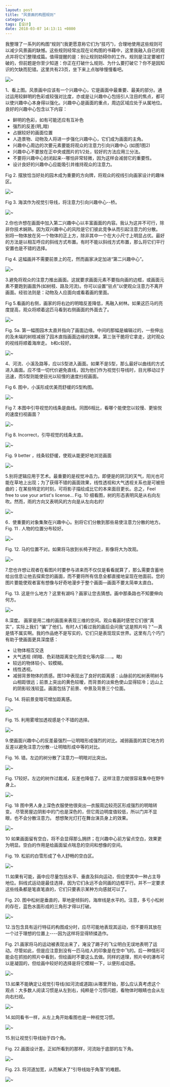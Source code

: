 ```yaml
---
layout: post
title: "风景画的构图规则"
category: 
tags: [设计]
date: 2018-03-07 14:13:11 +0800
---
```

我整理了一系列的构图“规则”(我更愿意称它们为“技巧”)，合理地使用这些规则可以减少风景画的缺憾。这些规则经常出现在论构图的书藉中，这里我融入自已的观点并将它们整理成篇。值得提醒的是：别让规则妨碍你的工作。规则是注定要被打破的，但前题是你至少知道：你正在打破什么规则、为什么要打破它？你不是因知识的欠缺而犯错。这里共有23页，坐下来上点咖啡慢慢看吧。

![~](/assets/72873_1102164683.jpg)

1、看上图。风景画中应该有一个兴趣中心，它是画面中最重要、最美的部分。通过运用较鲜明的色彩或较强对比度，亦或是让兴趣中心包括引人注目的焦点，都可以使兴趣中心本身得以强化。兴趣中心是画面的重点，周边区域应处于从属地位。良好的兴趣中心包含以下内容：
* 鲜明的色彩，如有可能还应有互补色
* 强烈的反差(明_暗)
* 占据较好的画面位置
* 人造景物、动物及人将进一步强化兴趣中心，它们成为画面的主角。
* 兴趣中心周边的次要元素要能将观众的注意力引向兴趣中心 (如图1图2)
* 兴趣中心不要放在正中央或图片的1/2处，较好的方法应用三分法。
* 不要将兴趣中心封闭起来--哪怕非常轻微，因为这样会减弱它的重要性。
* 设计良好的兴趣中心应能吸引并维持观众的注意力。

Fig 2. 摆放恰当好处的园木成为重要的方向牌，将观众的视线引向画家设计的趣味区。

![~](/assets/72873_1102165444.jpg)

Fig 3. 海滨作为视觉引导线，将注意力引向兴趣中心--桥。

![~](/assets/72873_1102165846.jpg)

2.你也许想在画面中加入第二兴趣中心以丰富画面的内容。我认为这并不可行，除非你技术娴熟。因为双兴趣中心的风险是它们彼此竞争从而引起注意力的分散。
  别将一物体放在另一个物体的正上方，除非其中一个在大小尺寸上明显占优。最好的方法是以相互呼应的斜线方式布置。有时不能以斜线方式布置，那么将它们平行安置也是不错的选择。

Fig 4. 这幅画并不需要前景上的花，然而画家决定加进“第二兴趣中心”。

![~](/assets/72873_1102166224.jpg)

3.避免将观众的注意力推出画面。这就要求画面元素不要指向画的边框，或画面元素不要跑到画面外(如树枝、路及河流)。你可以设置“驻点”以使观众注意力不离开画面。经验法则是：动物及人应面向或看着画的里面。

Fig 5.看画的右侧，画家的将右边的明暗反差降低，馬融入树林。如果这匹马的亮度提高，观众将顺着这匹马看到右侧画面的外面去了。

![~](/assets/72873_1102166836.jpg)

Fig. 5a. 
第一幅图园木太直并指向了画面边缘。中间的那幅是编辑过的，一些伸出的及未端的树枝减弱了园木直指画面边缘的效果。第三张干脆将它拿走，这时观众的视线将顺着海岸走。 
b和c较好。

![~](/assets/72873_1102167888.jpg) 

4、河流、小溪及路等，应以S型进入画面。如果不是S型，那么最好以曲线的方式进入画面。应不惜一切代价避免直线，因为他们作为视觉引导线时，目光移动过于迅速，而S型则能使目光以较慢的速度扫视画面。

Fig 6. 图中，小溪形成优美而舒缓的S型构图。

![~](/assets/72873_1102169277.jpg)

Fig 7. 本图中引导视觉的线条是曲线。同图6相比，看哪个能使您以较慢、更愉悦的速度扫视画面？

![~](/assets/72873_1102169409.jpg)

Fig 8. Incorrect，引导视觉的线条太直。

![~](/assets/72873_1102169554.jpg)

Fig. 9 better ，线条较舒缓，使观从能更好地浏览画面

![~](/assets/72873_1102169743.jpg)

5.别将逻辑应用于艺术。最重要的是视觉冲击力。即便是的阴沉的天气，阳光也可能在草地上出现；为了获得不错的画面效果，线性透视和大气透视关系也是可被扭曲的；在某些特定的时刻，可将影子描绘成比它的本来面目更长。总之，Feel free to use your artist's license…
Fig. 10 细看图，树的形态表明风是从右向左吹。然而，雨的方向又表明风的方向是从左向右的!

![~](/assets/72873_1102170166.jpg)

6．使重要的对象集聚在兴趣中心。别将它们分散到那些易使注意力分散的地方。
Fig. 11 . 人物的位置分布较好。

![~](/assets/72873_1102306649.jpg)

Fig. 12. 马的位置不对。如果将马放到长椅子附近，影像将大为改观。

![~](/assets/72873_1102306705.jpg)

7.您也许想让观者在看图片时要参与进来而不仅仅是看看就算了，那么需要含蓄地给出信息让他去探索您的画面，而不要将所有信息全都直接地呈现在他面前。您的图片要能使观者富有想像与好奇地漫步于整个画面—画面不要太简单太直白。

Fig. 13. 这是什么地方？这里有湖吗？画家让您去猜想。画中那条路也不知要伸向何方。

![~](/assets/72873_1102306780.jpg)

8.深度。 画家是用二维的画面来表现三维的空间。观众看画时感觉它们很“真实”，实际上我们 “骗”了他们。有时人们看过我的画后会问我“这是照片吗？”—真是情不属实啊。我的作品绝不是写实的，它们只是表现现实世界。这里有几个巧门有助于使画面更具深度感：
* 让物体相互交迭
* 大气透视 (明暗、色彩随距离变化而变化等内容……。略)
* 较远的物体较小、较模糊。
* 线性透视。
* 减弱背景物体的质感。图13中表现出了良好的距离感：山脉前的松树表明树与山相距很远；前景上突出的黄色较暧，而背景的淡紫色使山显得较冷；远山上的阴影较浅较蓝。画面包括了前景、中景及背景三个位面。

Fig. 14. 将前景变暗可增加距离感。

![~](/assets/72873_1102306864.jpg)

Fig. 15. 利用雾增加透视感是个不错的选择。

![~](/assets/72873_1102306903.jpg)

9.使画面兴趣中心的反差最强烈—让明暗形成强烈的对比。减弱画面的其它地方的反差以避免注意力分散--让明暗形成中等的对比。

Fig. 16. 错。左边的树分散了注意力—明暗对比突出。

![~](/assets/72873_1102307000.jpg)

Fig. 17较好。左边的树作过裁减，反差也降低了。这样注意力就很容易集中在野牛身上。

![~](/assets/84130_1102307326.jpg)

Fig. 18 图中男人身上深色衣服使他很突出—衣服周边较亮区形成强烈的明暗转变。 尽管房屋边阴影中的门也是深色的，但它周边明度值较低，所以门并不显眼，也不会分散注意力。 想想聚光灯打在舞台演员身上的效果。

![~](/assets/84130_1102307563.jpg)

10 如果画面留有空白，将不会显得那么拥挤；在兴趣中心前方留点空白，效果更为明显。空白的作用是给画面留点喘息的空间和想像的空间。

Fig. 19. 松前的白雪形成了令人舒畅的空白区。

![~](/assets/84130_1102307706.jpg)

11.如果有可能，画中应尽量包括水平、垂直及斜向运动，但应使其中一种占主导地位。斜线式运动是最佳选择，因为它们永远不会同画的边框平行。并不一定要求这些线条都是笔直笔直的，它们只要表示某种方向感就可以了。

Fig. 20. 图中松树是垂直的，草地是倾斜的，海岸线是水平的。注意，多亏小松树的存在，蓝色水面形成的三角形才得以打破。

![~](/assets/84130_1102324166.jpg)

12.当包含具有运行特征的构图成分时，应尽可能地表现其运动，但不要将其放在一个过于理想的位置上----因为这样将显得矫揉造作。

Fig. 21.画家将马的运动被表现出来了，淹没了踢子的飞尘明白无误地表明了运动。尽管如此，但是应注意到没有一匹马给人的印象是在空中飞的。后一种情形可能会在抓拍的照片中看到，但绘画时不要这么去做。同样的道理，照片中的瀑布可以是凝固的，但绘画中较好的选择是将它模糊一下，以便形成动感。

![~](/assets/84130_1102324576.jpg)

13.如果不能确定让视觉引导线(如河流或道路)从哪里开始，那么应认真考虑这个观点：大多数人阅读习惯是从左到右，纯粹是个习惯问题，看物体时眼睛也会从左向右扫视。

![~](/assets/84130_1102324652.jpg)

14.如同看书一样，从左上角开始看图也是一种视觉习惯。

![~](/assets/84130_1102324840.jpg)

15.别让视觉引导线始于四个角。

Fig. 22.画面设计差。正如所看到的那样，河流始于底部的左下角。

![~](/assets/84130_1102325022.jpg)

Fig. 23. 将河道加宽，从而解决了“引导线始于角落”的难题。

![~](/assets/84130_1102325125.jpg)
